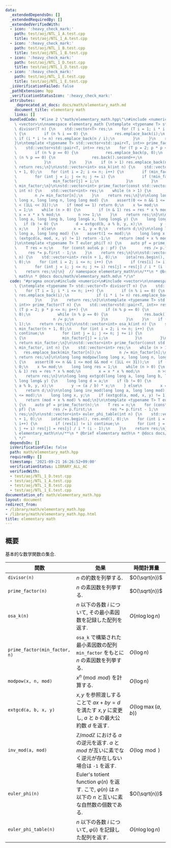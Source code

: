 ```yaml
---
data:
  _extendedDependsOn: []
  _extendedRequiredBy: []
  _extendedVerifiedWith:
  - icon: ':heavy_check_mark:'
    path: test/aoj/NTL_1_A.test.cpp
    title: test/aoj/NTL_1_A.test.cpp
  - icon: ':heavy_check_mark:'
    path: test/aoj/NTL_1_B.test.cpp
    title: test/aoj/NTL_1_B.test.cpp
  - icon: ':heavy_check_mark:'
    path: test/aoj/NTL_1_D.test.cpp
    title: test/aoj/NTL_1_D.test.cpp
  - icon: ':heavy_check_mark:'
    path: test/aoj/NTL_1_E.test.cpp
    title: test/aoj/NTL_1_E.test.cpp
  _isVerificationFailed: false
  _pathExtension: hpp
  _verificationStatusIcon: ':heavy_check_mark:'
  attributes:
    _deprecated_at_docs: docs/math/elementary_math.md
    document_title: elementary math
    links: []
  bundledCode: "#line 2 \"math/elementary_math.hpp\"\n#include <numeric>\n#include\
    \ <vector>\n\nnamespace elementary_math {\ntemplate <typename T> std::vector<T>\
    \ divisor(T n) {\n    std::vector<T> res;\n    for (T i = 1; i * i <= n; i++)\
    \ {\n        if (n % i == 0) {\n            res.emplace_back(i);\n           \
    \ if (i * i != n) res.emplace_back(n / i);\n        }\n    }\n    return res;\n\
    }\n\ntemplate <typename T> std::vector<std::pair<T, int>> prime_factor(T n) {\n\
    \    std::vector<std::pair<T, int>> res;\n    for (T p = 2; p * p <= n; p++) {\n\
    \        if (n % p == 0) {\n            res.emplace_back(p, 0);\n            while\
    \ (n % p == 0) {\n                res.back().second++;\n                n /= p;\n\
    \            }\n        }\n    }\n    if (n > 1) res.emplace_back(n, 1);\n   \
    \ return res;\n}\n\nstd::vector<int> osa_k(int n) {\n    std::vector<int> min_factor(n\
    \ + 1, 0);\n    for (int i = 2; i <= n; i++) {\n        if (min_factor[i]) continue;\n\
    \        for (int j = i; j <= n; j += i) {\n            if (!min_factor[j]) {\n\
    \                min_factor[j] = i;\n            }\n        }\n    }\n    return\
    \ min_factor;\n}\n\nstd::vector<int> prime_factor(const std::vector<int>& min_factor,\
    \ int n) {\n    std::vector<int> res;\n    while (n > 1) {\n        res.emplace_back(min_factor[n]);\n\
    \        n /= min_factor[n];\n    }\n    return res;\n}\n\nlong long modpow(long\
    \ long x, long long n, long long mod) {\n    assert(0 <= n && 1 <= mod && mod\
    \ < (1LL << 31));\n    if (mod == 1) return 0;\n    x %= mod;\n    long long res\
    \ = 1;\n    while (n > 0) {\n        if (n & 1) res = res * x % mod;\n       \
    \ x = x * x % mod;\n        n >>= 1;\n    }\n    return res;\n}\n\nlong long extgcd(long\
    \ long a, long long b, long long& x, long long& y) {\n    long long d = a;\n \
    \   if (b != 0) {\n        d = extgcd(b, a % b, y, x);\n        y -= (a / b) *\
    \ x;\n    } else\n        x = 1, y = 0;\n    return d;\n}\n\nlong long inv_mod(long\
    \ long a, long long mod) {\n    assert(1 <= mod);\n    long long x, y;\n    if\
    \ (extgcd(a, mod, x, y) != 1) return -1;\n    return (mod + x % mod) % mod;\n\
    }\n\ntemplate <typename T> T euler_phi(T n) {\n    auto pf = prime_factor(n);\n\
    \    T res = n;\n    for (const auto& p : pf) {\n        res /= p.first;\n   \
    \     res *= p.first - 1;\n    }\n    return res;\n}\n\nstd::vector<int> euler_phi_table(int\
    \ n) {\n    std::vector<int> res(n + 1, 0);\n    iota(res.begin(), res.end(),\
    \ 0);\n    for (int i = 2; i <= n; i++) {\n        if (res[i] != i) continue;\n\
    \        for (int j = i; j <= n; j += i) res[j] = res[j] / i * (i - 1);\n    }\n\
    \    return res;\n}\n}  // namespace elementary_math\n\n/**\n * @brief elementary\
    \ math\n * @docs docs/math/elementary_math.md\n */\n"
  code: "#pragma once\n#include <numeric>\n#include <vector>\n\nnamespace elementary_math\
    \ {\ntemplate <typename T> std::vector<T> divisor(T n) {\n    std::vector<T> res;\n\
    \    for (T i = 1; i * i <= n; i++) {\n        if (n % i == 0) {\n           \
    \ res.emplace_back(i);\n            if (i * i != n) res.emplace_back(n / i);\n\
    \        }\n    }\n    return res;\n}\n\ntemplate <typename T> std::vector<std::pair<T,\
    \ int>> prime_factor(T n) {\n    std::vector<std::pair<T, int>> res;\n    for\
    \ (T p = 2; p * p <= n; p++) {\n        if (n % p == 0) {\n            res.emplace_back(p,\
    \ 0);\n            while (n % p == 0) {\n                res.back().second++;\n\
    \                n /= p;\n            }\n        }\n    }\n    if (n > 1) res.emplace_back(n,\
    \ 1);\n    return res;\n}\n\nstd::vector<int> osa_k(int n) {\n    std::vector<int>\
    \ min_factor(n + 1, 0);\n    for (int i = 2; i <= n; i++) {\n        if (min_factor[i])\
    \ continue;\n        for (int j = i; j <= n; j += i) {\n            if (!min_factor[j])\
    \ {\n                min_factor[j] = i;\n            }\n        }\n    }\n   \
    \ return min_factor;\n}\n\nstd::vector<int> prime_factor(const std::vector<int>&\
    \ min_factor, int n) {\n    std::vector<int> res;\n    while (n > 1) {\n     \
    \   res.emplace_back(min_factor[n]);\n        n /= min_factor[n];\n    }\n   \
    \ return res;\n}\n\nlong long modpow(long long x, long long n, long long mod)\
    \ {\n    assert(0 <= n && 1 <= mod && mod < (1LL << 31));\n    if (mod == 1) return\
    \ 0;\n    x %= mod;\n    long long res = 1;\n    while (n > 0) {\n        if (n\
    \ & 1) res = res * x % mod;\n        x = x * x % mod;\n        n >>= 1;\n    }\n\
    \    return res;\n}\n\nlong long extgcd(long long a, long long b, long long& x,\
    \ long long& y) {\n    long long d = a;\n    if (b != 0) {\n        d = extgcd(b,\
    \ a % b, y, x);\n        y -= (a / b) * x;\n    } else\n        x = 1, y = 0;\n\
    \    return d;\n}\n\nlong long inv_mod(long long a, long long mod) {\n    assert(1\
    \ <= mod);\n    long long x, y;\n    if (extgcd(a, mod, x, y) != 1) return -1;\n\
    \    return (mod + x % mod) % mod;\n}\n\ntemplate <typename T> T euler_phi(T n)\
    \ {\n    auto pf = prime_factor(n);\n    T res = n;\n    for (const auto& p :\
    \ pf) {\n        res /= p.first;\n        res *= p.first - 1;\n    }\n    return\
    \ res;\n}\n\nstd::vector<int> euler_phi_table(int n) {\n    std::vector<int> res(n\
    \ + 1, 0);\n    iota(res.begin(), res.end(), 0);\n    for (int i = 2; i <= n;\
    \ i++) {\n        if (res[i] != i) continue;\n        for (int j = i; j <= n;\
    \ j += i) res[j] = res[j] / i * (i - 1);\n    }\n    return res;\n}\n}  // namespace\
    \ elementary_math\n\n/**\n * @brief elementary math\n * @docs docs/math/elementary_math.md\n\
    \ */"
  dependsOn: []
  isVerificationFile: false
  path: math/elementary_math.hpp
  requiredBy: []
  timestamp: '2021-09-21 16:26:52+09:00'
  verificationStatus: LIBRARY_ALL_AC
  verifiedWith:
  - test/aoj/NTL_1_D.test.cpp
  - test/aoj/NTL_1_A.test.cpp
  - test/aoj/NTL_1_B.test.cpp
  - test/aoj/NTL_1_E.test.cpp
documentation_of: math/elementary_math.hpp
layout: document
redirect_from:
- /library/math/elementary_math.hpp
- /library/math/elementary_math.hpp.html
title: elementary math
---
```

## 概要
基本的な数学関数の集合.

| 関数                          | 効果                                                                                                                   | 時間計算量          |
| ----------------------------- | ---------------------------------------------------------------------------------------------------------------------- | ------------------- |
| `divisor(n)`                  | $n$ の約数を列挙する.                                                                                                  | $O(\sqrt{n})$       |
| `prime_factor(n)`             | $n$ の素因数を列挙する.                                                                                                | $O(\sqrt{n})$       |
| `osa_k(n)`                    | $n$ 以下の各数 $i$ について, その最小素因数を記録した配列を返す.                                                       | $O(n \log \log n)$  |
| `prime_factor(min_factor, n)` | `osa_k` で構築された最小素因数の配列 `min_factor` をもとに $n$ の素因数を列挙する.                                     | $O(\log n)$         |
| `modpow(x, n, mod)`           | $x^n \pmod{mod}$ を計算する.                                                                                           | $O(\log n)$         |
| `extgcd(a, b, x, y)`          | $x, y$ を参照渡しすることで $ax + by = d$ を満たす $x, y$ に変更し, $a$ と $b$ の最大公約数 $d$ を返す.                | $O(\log \max(a,b))$ |
| `inv_mod(a, mod)`             | $\mathbb{Z}/mod\mathbb{Z}$ における $a$ の逆元を返す. $a$ と $mod$ が互いに素でなく逆元が存在しない場合は `-1` を返す. | $O(\log \bmod)$     |
| `euler_phi(n)`                | Euler's totient function $\varphi(n)$ を返す. こで, $\varphi(n)$ は $n$ 以下の $n$ と互いに素な自然数の個数である.     | $O(\sqrt{n})$       |
| `euler_phi_table(n)`          | $n$ 以下の各数 $i$ について, $\varphi(i)$ を記録した配列を返す.                                                        | $O(n \log \log n)$  |
